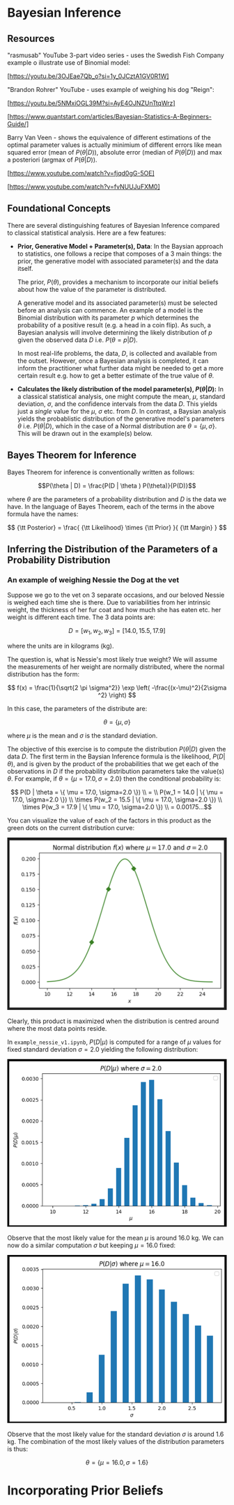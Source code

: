 # Bayesian Inference

## Resources

"rasmusab" YouTube 3-part video series - uses the Swedish Fish Company example o illustrate use of Binomial model:

[https://youtu.be/3OJEae7Qb_o?si=1y_0JCztA1GV0R1W]

"Brandon Rohrer" YouTube - uses example of weighing his dog "Reign":

[https://youtu.be/5NMxiOGL39M?si=AyE4OJNZUnTtqWrz]

[https://www.quantstart.com/articles/Bayesian-Statistics-A-Beginners-Guide/]

Barry Van Veen - shows the equivalence of different estimations of the optimal parameter values is actually minimium of different errors like mean squared error (mean of $P(\theta|D)$), absolute error (median of $P(\theta|D)$) and max a posteriori (argmax of $P(\theta|D)$).

[https://www.youtube.com/watch?v=fjqd0gG-5OE] 

[https://www.youtube.com/watch?v=fvNUUJuFXM0]

## Foundational Concepts

There are several distinguishing features of Bayesian Inference compared to classical statistical analysis.  Here are a few features:

- **Prior, Generative Model + Parameter(s), Data**:
  In the Baysian approach to statistics, one follows a recipe that composes of a 3 main things: the prior, the generative model with associated parameter(s) and the data itself.  
  
  The prior, $P(\theta)$, provides a mechanism to incorporate our initial beliefs about how the value of the parameter is distributed. 

  A generative model and its associated parameter(s) must be selected before an analysis can commence. An example of a model is the Binomial distribution with its parameter $p$ which determines the probability of a positive result (e.g. a head in a coin flip).  As such, a Bayesian analysis will involve determining the likely distribution of $p$ given the observed data $D$ i.e. $P(\theta = p|D)$.

  In most real-life problems, the data, $D$, is collected and available from the outset.  However, once a Bayesian analysis is completed, it can inform the practitioner what further data might be needed to get a more certain result e.g. how to get a better estimate of the true value of $\theta$.

- **Calculates the likely distribution of the model parameter(s), $P(\theta|D)$:**
  In a classical statistical analysis, one might compute the mean, $\mu$, standard deviation, $\sigma$, and the confidence intervals from the data $D$.  This yields just a *single* value for the $\mu$, $\sigma$ etc. from $D$.  In contrast, a Baysian analysis yields the probablistic distribution of the generative model's parameters $\theta$ i.e. $P(\theta|D)$, which in the case of a Normal distribution are $\theta = \{\mu, \sigma\}$.  This will be drawn out in the example(s) below.

## Bayes Theorem for Inference

Bayes Theorem for inference is conventionally written as follows:

$$P(\theta | D) = \frac{P(D | \theta ) P(\theta)}{P(D)}$$

where $\theta$ are the parameters of a probability distribution and $D$ is the data we have.  In the language of Bayes Theorem, each of the terms in the above formula have the names:

$$ {\tt Posterior} = \frac{ {\tt Likelihood} \times {\tt Prior} }{ {\tt Margin} } $$


## Inferring the Distribution of the Parameters of a Probability Distribution

### An example of weighing Nessie the Dog at the vet

Suppose we go to the vet on 3 separate occasions, and our beloved Nessie is weighed each time she is there.  Due to variabilities from her intrinsic weight, the thickness of her fur coat and how much she has eaten etc. her weight is different each time.  The 3 data points are:

$$ D = [w_1, w_2, w_3] =  [14.0, 15.5, 17.9] $$

where the units are in kilograms (kg).

The question is, what is Nessie's most likely true weight?  We will assume the measurements of her weight are normally distributed, where the normal distribution has the form:

$$ f(x) = \frac{1}{\sqrt{2 \pi \sigma^2}} \exp \left( -\frac{(x-\mu)^2}{2\sigma ^2} \right) $$

In this case, the parameters of the distribute are:

$$ \theta = \{ \mu, \sigma \} $$

where $\mu$ is the mean and $\sigma$ is the standard deviation.  

The objective of this exercise is to compute the distribution $P(\theta|D)$ given the data $D$.  The first term in the Baysian Inference formula is the likelihood, $P(D|\theta)$, and is given by the product of the probabilities that we get each of the observations in $D$ if the probability distribution parameters take the value(s) $\theta$.  For example, if $\theta = \{ \mu = 17.0, \sigma=2.0 \}$ then the conditional probability is:

$$ P(D | \theta = \{ \mu = 17.0, \sigma=2.0 \}) \\ = \\ P(w_1 = 14.0 | \{ \mu = 17.0, \sigma=2.0 \}) \\ \times P(w_2 = 15.5 | \{ \mu = 17.0, \sigma=2.0 \}) \\ \times P(w_3 = 17.9 | \{ \mu = 17.0, \sigma=2.0 \}) \\ = 0.00175...$$

You can visualize the value of each of the factors in this product as the green dots on the current distribution curve:

![image info](images/PDgiventheta_nessie_example.png)

Clearly, this product is maximized when the distribution is centred around where the most data points reside.

In `example_nessie_v1.ipynb`, $P(D|\mu)$ is computed for a range of $\mu$ values for fixed standard deviation $\sigma=2.0$ yielding the following distribution:

![image info](images/PDgivenmu_nessie_example.png)

Observe that the most likely value for the mean $\mu$ is around 16.0 kg.  We can now do a similar computation $\sigma$ but keeping $\mu = 16.0$ fixed:

![image info](images/PDgivensigma_nessie_example.png)

Observe that the most likely value for the standard deviation $\sigma$ is around 1.6 kg.  The combination of the most likely values of the distribution parameters is thus:

$$ \theta = \{ \mu = 16.0, \sigma = 1.6 \} $$




# Incorporating Prior Beliefs